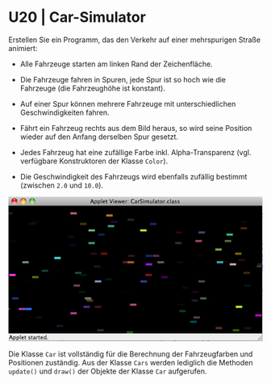 # U20 | Car-Simulator

Erstellen Sie ein Programm, das den Verkehr auf einer mehrspurigen
Straße animiert:

- Alle Fahrzeuge starten am linken Rand der Zeichenfläche.

- Die Fahrzeuge fahren in Spuren, jede Spur ist so hoch wie die
  Fahrzeuge (die Fahrzeughöhe ist konstant).

- Auf einer Spur können mehrere Fahrzeuge mit unterschiedlichen
  Geschwindigkeiten fahren.

- Fährt ein Fahrzeug rechts aus dem Bild heraus, so wird seine
  Position wieder auf den Anfang derselben Spur gesetzt.

- Jedes Fahrzeug hat eine zufällige Farbe inkl. Alpha-Transparenz
  (vgl. verfügbare Konstruktoren der Klasse `Color`).

- Die Geschwindigkeit des Fahrzeugs wird ebenfalls zufällig bestimmt
  (zwischen `2.0` und `10.0`).

![Cars!](./docs/09_cars.png)

Die Klasse ```Car``` ist vollständig für die Berechnung der Fahrzeugfarben und Positionen zuständig. Aus der Klasse ```Cars``` werden lediglich die Methoden ```update()``` und ```draw()``` der Objekte der Klasse ```Car``` aufgerufen.
